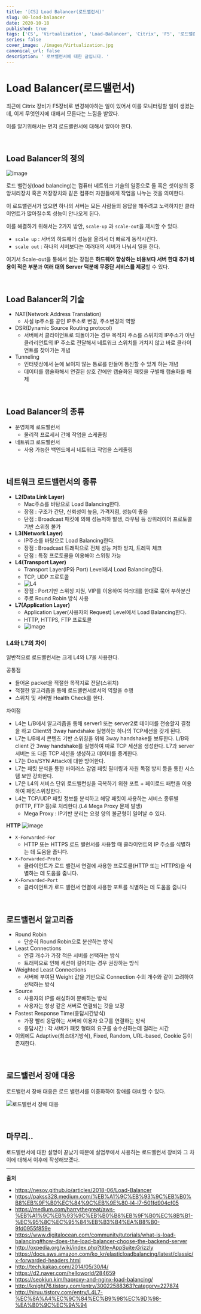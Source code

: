 ```yaml
---
title: '[CS] Load Balancer(로드밸런서)'
slug: 00-load-balancer
date: 2020-10-18
published: true
tags: ['CS', 'Virtualization', 'Load-Balancer', 'Citrix', 'F5', '로드밸런서']
series: false
cover_image: ./images/Virtualization.jpg
canonical_url: false
description: ' 로브밸런서에 대한 글입니다. '
---
```


# Load Balancer(로드밸런서)

최근에 Citrix 장비가 F5장비로 변경해야하는 일이 있어서 이를 모니터링할 일이 생겼는데, 이게 무엇인지에 대해서 모른다는 느낌을 받았다.

이를 알기위해서는 먼저 로드밸런서에 대해서 알아야 한다.

<br/>

## Load Balancer의 정의

![image](https://user-images.githubusercontent.com/42582516/96366790-ea592c80-1184-11eb-9110-838bc94fcd5b.png)

로드 밸런싱(load balancing)는 컴퓨터 네트워크 기술의 일종으로 둘 혹은 셋이상의 중앙처리장치 혹은 저장장치와 같은 컴퓨터 자원들에게 작업을 나누는 것을 의미한다.

이 로드밸런서가 없으면 하나의 서버는 모든 사람들의 응답을 해주려고 노력하지만 클라이언트가 많아질수록 성능이 안나오게 된다.

이를 해결하기 위해서는 2가지 방안, `scale-up` 과 `scale-out`을 제시할 수 있다.

- `scale up` : 서버의 하드웨어 성능을 올려서 더 빠르게 동작시킨다.
- `scale out` : 하나의 서버보다는 여러대의 서버가 나눠서 일을 한다.

여기서 Scale-out을 통해서 얻는 장점은 **하드웨어 향상하는 비용보다 서버 한대 추가 비용이 적은 부분**과 **여러 대의 Server 덕분에 무중단 서비스를 제공**할 수 있다.

<br/>

## Load Balancer의 기술

- NAT(Network Address Translation)
  - 사설 ip주소를 공인 IP주소로 변경, 주소변경의 역할
- DSR(Dynamic Source Routing protocol)
  - 서버에서 클라이언트로 되돌아가는 경우 목적지 주소를 스위치의 IP주소가 아닌 클라리언트의 IP 주소로 전달해서 네트워크 스위치를 거치지 않고 바로 클라이언트를 찾아가는 개념
- Tunneling
  - 인터넷상에서 눈에 보이지 않는 통로를 만들어 통신할 수 있게 하는 개념
  - 데이터를 캡슐화해서 연결된 상호 간에만 캡슐화된 패킷을 구별해 캡슐화를 해제

<br/>

## Load Balancer의 종류

- 운영체제 로드밸런서
  - 물리적 프로세서 간에 작업을 스케줄링
- 네트워크 로드밸런서
  - 사용 가능한 백엔드에서 네트워크 작업을 스케줄링

<br/>

## 네트워크 로드밸런서의 종류

- **L2(Data Link Layer)**
  - Mac주소를 바탕으로 Load Balancing한다.
  - 장점 : 구조가 간단, 신뢰성이 높음, 가격저렴, 성능이 좋음
  - 단점 : Broadcast 패킷에 의해 성능저하 발생, 라우팅 등 상위레이어 프로토콜 기반 스위칭 불가
- **L3(Network Layer)**
  - IP주소를 바탕으로 Load Balancing한다.
  - 장점 : Broadcast 트래픽으로 전체 성능 저하 방지, 트레픽 체크
  - 단점 : 특정 프로토콜을 이용해야 스위칭 가능
- **L4(Transport Layer)**
  - Transport Layer(IP와 Port) Level에서 Load Balancing한다.
  - TCP, UDP 프로토콜
  - ![L4](https://user-images.githubusercontent.com/42582516/97098680-35ae9600-16c3-11eb-8950-1a68a84016de.png)
  - 장점 : Port기반 스위칭 지원, VIP를 이용하여 여러대를 한대로 묶어 부하분산
  - 주로 Round Robin 방식 사용
- **L7(Application Layer)**
  - Application Layer(사용자의 Request) Level에서 Load Balancing한다.
  - HTTP, HTTPS, FTP 프로토콜
  - ![image](https://user-images.githubusercontent.com/42582516/97098729-d2713380-16c3-11eb-8824-86a033ffa960.png)

### L4와 L7의 차이

일반적으로 로드밸런서는 크게 L4와 L7을 사용한다.

공통점

- 들어온 packet을 적절한 목적지로 전달(스위치)
- 적절한 알고리즘을 통해 로드밸런서로서의 역할을 수행
- 스위치 및 서버별 Health Check를 한다.

차이점

- L4는 L/B에서 알고리즘을 통해 server1 또는 server2로 데이터를 전송할지 결정을 하고 Client와 3way handshake 실행하는 하나의 TCP세션을 갖게 된다.
- L7는 L/B에서 콘텐츠 기반 스위칭을 위해 3way handshake를 보류한다. L/B와 client 간 3way handshake를 실행하여 따로 TCP 세션을 생성한다. L7과 server서버는 또 다른 TCP 세션을 생성하고 데이터를 중계한다.
- L7는 Dos/SYN Attack에 대한 방어한다.
- L7는 패킷 분석을 통한 바이러스 감염 패킷 필터링과 자원 독점 방지 등을 통한 시스템 보안 강화한다.
- L7은 L4의 서비스 단위 로드밸런싱을 극복하기 위한 포트 + 페이로드 패턴을 이용하여 패킷스위칭한다.
- L4는 TCP/UDP 패킷 정보를 분석하고 해당 패킷이 사용하는 서비스 종류별(HTTP, FTP 등)로 처리한다.(L4 Mega Proxy 문제 발생)
  - Mega Proxy : IP기반 분리는 요청 양의 불균형이 일어날 수 있다.

**HTTP**
![image](https://user-images.githubusercontent.com/42582516/97098788-6cd17700-16c4-11eb-9705-fe3150b62645.png)

- `X-Forwarded-For`
  - HTTP 또는 HTTPS 로드 밸런서를 사용할 때 클라이언트의 IP 주소를 식별하는 데 도움을 줍니다.
- `X-Forwarded-Proto`
  - 클라이언트가 로드 밸런서 연결에 사용한 프로토콜(HTTP 또는 HTTPS)을 식별하는 데 도움을 줍니다.
- `X-Forwarded-Port`
  - 클라이언트가 로드 밸런서 연결에 사용한 포트를 식별하는 데 도움을 줍니다

<br/>

## 로드밸런서 알고리즘

- Round Robin
  - 단순히 Round Robin으로 분산하는 방식
- Least Connections
  - 연결 개수가 가장 적은 서버를 선택하는 방식
  - 트래픽으로 인해 세션이 길어지는 경우 권장하는 방식
- Weighted Least Connections
  - 서버에 부여된 Weight 값을 기반으로 Connection 수의 개수와 같이 고려하여 선택하는 방식
- Source
  - 사용자의 IP를 해싱하여 분배하는 방식
  - 사용자는 항상 같은 서버로 연결되는 것을 보장
- Fastest Response Time(응답시간방식)
  - 가장 빨리 응답하는 서버에 이용자 요구를 연결하는 방식
  - 응답시간 : 각 서버가 패킷 형태의 요구를 송수신하는데 걸리는 시간
- 이외에도 Adaptive(최소대기방식), Fixed, Random, URL-based, Cookie 등이 존재한다.

<br/>

## 로드밸런서 장애 대응

로드밸런서 장애 대응은 로드 밸런서를 이중화하여 장애를 대비할 수 있다.

![로드밸런서 장애 대응](https://user-images.githubusercontent.com/42582516/97099076-c8513400-16c7-11eb-8be0-57e02faabfec.gif)

<br/>

## 마무리..

로드밸런서에 대한 설명이 끝났기 때문에 실업무에서 사용하는 로드밸런서 장비와 그 차이에 대해서 이후에 작성해보겠다.

---

**출처**

- https://nesoy.github.io/articles/2018-06/Load-Balancer
- https://pakss328.medium.com/%EB%A1%9C%EB%93%9C%EB%B0%B8%EB%9F%B0%EC%84%9C%EB%9E%80-l4-l7-501fd904cf05
- https://medium.com/harrythegreat/aws-%EB%A1%9C%EB%93%9C%EB%B0%B8%EB%9F%B0%EC%8B%B1-%EC%95%8C%EC%95%84%EB%B3%B4%EA%B8%B0-9fd0955f859e
- https://www.digitalocean.com/community/tutorials/what-is-load-balancing#how-does-the-load-balancer-choose-the-backend-server
- http://oxpedia.org/wiki/index.php?title=AppSuite:Grizzly
- https://docs.aws.amazon.com/ko_kr/elasticloadbalancing/latest/classic/x-forwarded-headers.html
- http://tech.kakao.com/2014/05/30/l4/
- https://d2.naver.com/helloworld/284659
- https://seokjun.kim/haproxy-and-nginx-load-balancing/
- http://knight76.tistory.com/entry/30022588363?category=227874
- http://hiruu.tistory.com/entry/L4L7-%EC%8A%A4%EC%9C%84%EC%B9%98%EC%9D%98-%EA%B0%9C%EC%9A%94
